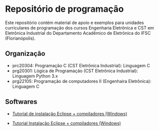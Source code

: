 # Repositório de programação

Este repositório contém material de apoio e exemplos para unidades curriculares de programação dos cursos Engenharia Eletrônica e CST em Eletrônica Industrial do Departamento Acadêmico de Eletrônica do IFSC (Florianópolis).

## Organização

- prc20304: Programação C (CST Eletrônica Industrial): Linguagem C
- prg20301: Lógica de Programação (CST Eletrônica Industrial): Linguagem Python 3.x
- prg22105: Programação de computadores II (Engenhaira Eletrônica): Linguagem C

## Softwares

- [Tutorial de instalação Eclipse + compiladores (Windows)](./eclipse_win.md)

- [Tutorial Instalação Eclipse + compiladores (Windows)](./eclipse_lin.md)